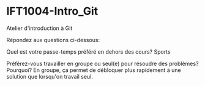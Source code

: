 # IFT1004-Intro_Git
Atelier d'introduction à Git

Répondez aux questions ci-dessous:

Quel est votre passe-temps préféré en dehors des cours?
Sports

Préférez-vous travailler en groupe ou seul(e) pour résoudre des problèmes? Pourquoi?
En groupe, ça permet de débloquer plus rapidement à une solution que lorsqu'on travail seul.
